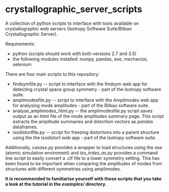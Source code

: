 # crystallographic_server_scripts
A collection of python scripts to interface with tools available on crystallographic web servers (Isotropy Software Suite/Bilbao Crystallographic Server).


Requirements:
* python (scripts should work with both versions 2.7 and 3.5)
* the following modules installed: numpy, pandas, ase, mechanize, selenium

There are four main scripts to this repository:

* findsymfile.py -- script to interface with the findsym web app for detecting crystal space group symmetry - part of the Isotropy software suite.
* amplimodesfile.py -- script to interface with the Amplimodes web app for analysing mode amplitudes - part of the Bilbao software suite.
* analyse_amplimodes_html.py -- the amplimodesfile.py script saves output as an html file of the mode amplitudes summary page. This script extracts the amplitude summaries and distortion vectors as _pandas_ dataframes.
* isodistortfile.py -- script for freezing distortions into a parent structure using the the Isodistort web app - part of the Isotropy software suite.

Additionally, _casase.py_ provides a wrapper to load structures using the _ase_ (atomic simulation enviroment) and _iso_index_as.py_ provides a command line script to easily convert a .cif file to a lower symmetry setting. This has been found to be important when comparing the amplitudes of modes from structures with different symmetries using amplimodes.

**It is recommended to familiarise yourself with these scripts that you take a look at the tutorial in the _examples/_ directory.**

